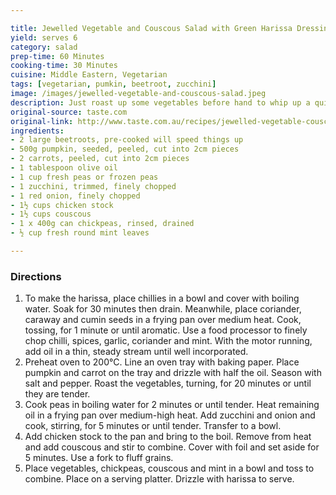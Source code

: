 ```yaml
---

title: Jewelled Vegetable and Couscous Salad with Green Harissa Dressing
yield: serves 6
category: salad
prep-time: 60 Minutes
cooking-time: 30 Minutes
cuisine: Middle Eastern, Vegetarian
tags: [vegetarian, pumkin, beetroot, zucchini]
image: /images/jewelled-vegetable-and-couscous-salad.jpeg
description: Just roast up some vegetables before hand to whip up a quick and hearty salad
original-source: taste.com
original-link: http://www.taste.com.au/recipes/jewelled-vegetable-couscous-salad-green-harissa-dressing/bdace738-d0fd-4cd5-8deb-9ab53eb6c293
ingredients:
- 2 large beetroots, pre-cooked will speed things up
- 500g pumpkin, seeded, peeled, cut into 2cm pieces
- 2 carrots, peeled, cut into 2cm pieces
- 1 tablespoon olive oil
- 1 cup fresh peas or frozen peas
- 1 zucchini, trimmed, finely chopped
- 1 red onion, finely chopped
- 1½ cups chicken stock
- 1½ cups couscous
- 1 x 400g can chickpeas, rinsed, drained
- ½ cup fresh round mint leaves

---
```


### Directions

1. To make the harissa, place chillies in a bowl and cover with boiling water. Soak for 30 minutes then drain. Meanwhile, place coriander, caraway and cumin seeds in a frying pan over medium heat. Cook, tossing, for 1 minute or until aromatic. Use a food processor to finely chop chilli, spices, garlic, coriander and mint. With the motor running, add oil in a thin, steady stream until well incorporated.
2. Preheat oven to 200°C. Line an oven tray with baking paper. Place pumpkin and carrot on the tray and drizzle with half the oil. Season with salt and pepper. Roast the vegetables, turning, for 20 minutes or until they are tender.
3. Cook peas in boiling water for 2 minutes or until tender. Heat remaining oil in a frying pan over medium-high heat. Add zucchini and onion and cook, stirring, for 5 minutes or until tender. Transfer to a bowl.
4. Add chicken stock to the pan and bring to the boil. Remove from heat and add couscous and stir to combine. Cover with foil and set aside for 5 minutes. Use a fork to fluff grains.
5. Place vegetables, chickpeas, couscous and mint in a bowl and toss to combine. Place on a serving platter. Drizzle with harissa to serve.
